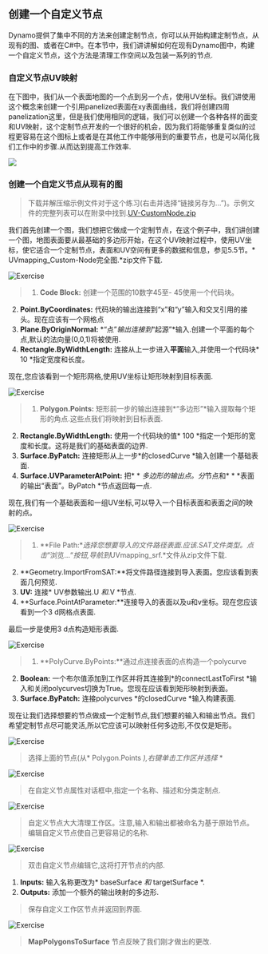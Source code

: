 ## 创建一个自定义节点

Dynamo提供了集中不同的方法来创建定制节点，你可以从开始构建定制节点，从现有的图、或者在C#中。在本节中，我们讲讲解如何在现有Dynamo图中，构建一个自定义节点，这个方法是清理工作空间以及包装一系列的节点.

### 自定义节点UV映射

在下图中，我们从一个表面地图的一个点到另一个点，使用UV坐标。我们讲使用这个概念来创建一个引用panelized表面在xy表面曲线，我们将创建四周panelization这里，但是我们使用相同的逻辑，我们可以创建一个各种各样的面变和UV映射，这个定制节点开发的一个很好的机会，因为我们将能够重复类似的过程更容易在这个图标上或者是在其他工作中能够用到的重要节点，也是可以简化我们工作中的步骤.从而达到提高工作效率.

![](images/9-2/uvMap2-01-01.jpg)

### 创建一个自定义节点从现有的图

> 下载并解压缩示例文件对于这个练习(右击并选择“链接另存为…”)。示例文件的完整列表可以在附录中找到.[UV-CustomNode.zip](datasets/9-2/UV-CustomNode.zip)

我们首先创建一个图，我们想把它做成一个定制节点，在这个例子中，我们讲创建一个图，地图表面要从最基础的多边形开始，在这个UV映射过程中，使用UV坐标，使它适合一个定制节点，表面和UV空间有更多的数据和信息，参见5.5节。* UVmapping_Custom-Node完全图.*zip文件下载.

![Exercise](images/9-2/UVmapping01.png)
> 1. **Code Block:** 创建一个范围的10数字45至- 45使用一个代码块。
2. **Point.ByCoordinates:** 代码块的输出连接到“x”和“y”输入和交叉引用的接头。现在应该有一个网格点
3. **Plane.ByOriginNormal:** *“点”*输出连接到*“起源”*输入.创建一个平面的每个点,默认的法向量(0,0,1)将被使用.
4.  **Rectangle.ByWidthLength:** 连接从上一步进入**平面**输入,并使用一个代码块* 10 *指定宽度和长度。


现在,您应该看到一个矩形网格,使用UV坐标让矩形映射到目标表面.

![Exercise](images/9-2/UVmapping02.png)
>1. **Polygon.Points:** 矩形前一步的输出连接到*“多边形”*输入提取每个矩形的角点.这些点我们将映射到目标表面.
2. **Rectangle.ByWidthLength:** 使用一个代码块的值* 100 *指定一个矩形的宽度和长度。这将是我们的基础表面的边界.
3. **Surface.ByPatch:** 连接矩形从上一步*的closedCurve *输入创建一个基础表面.
4. **Surface.UVParameterAtPoint:** 把* * *多边形的输出点。分*节点和* * *表面的输出“表面”。ByPatch *节点返回每一点.

现在,我们有一个基础表面和一组UV坐标,可以导入一个目标表面和表面之间的映射的点。

![Exercise](images/9-2/UVmapping03.png)
>1. **File Path:**选择您想要导入的文件路径表面.应该.SAT文件类型。点击*“浏览…“*按钮,导航到*UVmapping_srf.*文件从zip文件下载.
2. **Geometry.ImportFromSAT:**将文件路径连接到导入表面。您应该看到表面几何预览.
3. **UV:** 连接* UV参数输出.U *和*.V *节点.
4. **Surface.PointAtParameter:**连接导入的表面以及u和v坐标。现在您应该看到一个3 d网格点表面.


最后一步是使用3 d点构造矩形表面.

![Exercise](images/9-2/UVmapping04.png)
>1.	**PolyCurve.ByPoints:**通过点连接表面的点构造一个polycurve
2. **Boolean:** 一个布尔值添加到工作区并将其连接到*的connectLastToFirst *输入和关闭polycurves切换为True。您现在应该看到矩形映射到表面。
3. **Surface.ByPatch:** 连接polycurves *的closedCurve *输入构建表面.

现在让我们选择想要的节点做成一个定制节点,我们想要的输入和输出节点。我们希望定制节点尽可能灵活,所以它应该可以映射任何多边形,不仅仅是矩形。

![Exercise](images/9-2/UVmapping05.png)

> 选择上面的节点(从* Polygon.Points *),右键单击工作区并选择* *

![Exercise](images/9-2/UVmapping06.png)

>在自定义节点属性对话框中,指定一个名称、描述和分类定制点.

![Exercise](images/9-2/UVmapping07.png)

> 自定义节点大大清理工作区。注意,输入和输出都被命名为基于原始节点。编辑自定义节点使自己更容易记的名称.

![Exercise](images/9-2/UVmapping08.png)

> 双击自定义节点编辑它,这将打开节点的内部.
1. **Inputs:** 输入名称更改为* baseSurface *和* targetSurface *.
2. **Outputs:** 添加一个额外的输出映射的多边形.

>保存自定义工作区节点并返回到界面.

![Exercise](images/9-2/UVmapping09.png)

> **MapPolygonsToSurface** 节点反映了我们刚才做出的更改.























